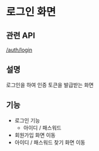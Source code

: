 # 로그인 화면

## 관련 API
[/auth/login](https://github.com/lunch-team/lunch-rest-api/wiki/Member#로그인)

## 설명
로그인을 하여 인증 토큰을 발급받는 화면 

## 기능
- 로그인 기능
  - 아이디 / 패스워드
- 회원가입 화면 이동
- 아이디 / 패스워드 찾기 화면 이동 